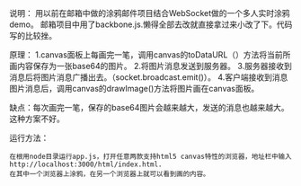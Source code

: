 说明：
    用以前在邮箱中做的涂鸦邮件项目结合WebSocket做的一个多人实时涂鸦demo。
    邮箱项目中用了backbone.js.懒得全部去改就直接拿过来小改了下。代码写的比较挫。


原理：
    1.canvas面板上每画完一笔，调用canvas的toDataURL（）方法将当前所画内容保存为一张base64的图片。
    2.将图片消息发送到服务器。
    3.服务器接收到消息后将图片消息广播出去。（socket.broadcast.emit()）。
    4.客户端接收到消息图片消息后，调用canvas的drawImage()方法将图片画在canvas面板。
    
缺点：每次画完一笔，保存的base64图片会越来越大，发送的消息也越来越大。这种方案不好。

运行方法：
    
    在根用node目录运行app.js，打开任意两款支持html5 canvas特性的浏览器，地址栏中输入  http://localhost:3000/html/index.html. 
    在其中一个浏览器上涂鸦，在另一个浏览器上就可以看到画的内容。
    
